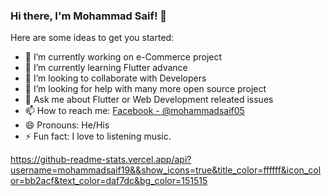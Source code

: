 ### Hi there, I'm Mohammad Saif! 👋


Here are some ideas to get you started:

- 🔭 I’m currently working on e-Commerce project
- 🌱 I’m currently learning Flutter advance
- 👯 I’m looking to collaborate with Developers
- 🤔 I’m looking for help with many more open source project
- 💬 Ask me about Flutter or Web Development releated issues
- 📫 How to reach me: [Facebook - @mohammadsaif05](https://www.facebook.com/mohammadsaif05)
- 😄 Pronouns: He/His
- ⚡ Fun fact: I love to listening music.

https://github-readme-stats.vercel.app/api?username=mohammadsaif19&&show_icons=true&title_color=ffffff&icon_color=bb2acf&text_color=daf7dc&bg_color=151515
